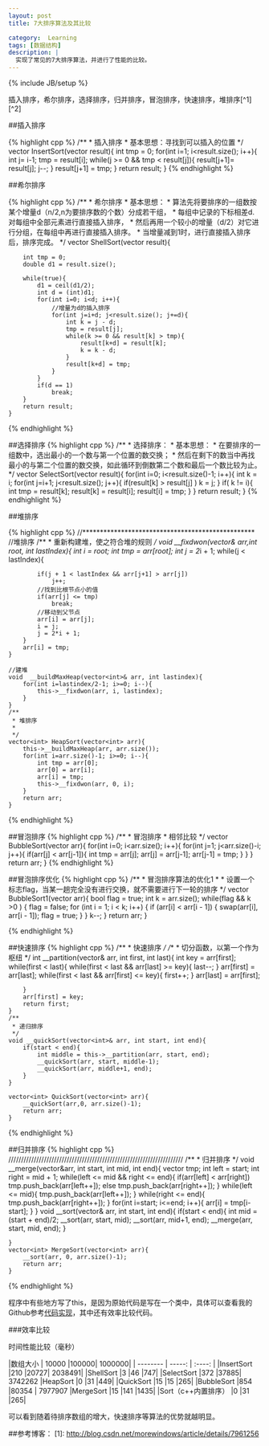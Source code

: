 ```yaml
---
layout: post
title: 7大排序算法及其比较

category:  Learning
tags: [数据结构]
description: |
  实现了常见的7大排序算法，并进行了性能的比较。
---
```



{% include JB/setup %}



插入排序，希尔排序，选择排序，归并排序，冒泡排序，快速排序，堆排序[^1][^2]

##插入排序

{% highlight cpp %}
    /**
     * 插入排序
     * 基本思想：寻找到可以插入的位置
     */
    vector<int> InsertSort(vector<int> result){
        int tmp = 0;
        for(int i=1; i<result.size(); i++){
            int j= i-1;
            tmp = result[i];
            while(j >= 0 && tmp < result[j]){
                result[j+1]= result[j];
                j--;
            }
            result[j+1] = tmp;
        }
        return result;
    }
{% endhighlight %}    



##希尔排序

{% highlight cpp %}
    /**
     * 希尔排序
     * 基本思想：
     *  算法先将要排序的一组数按某个增量d（n/2,n为要排序数的个数）分成若干组，
     * 每组中记录的下标相差d.对每组中全部元素进行直接插入排序，
     * 然后再用一个较小的增量（d/2）对它进行分组，在每组中再进行直接插入排序。
     * 当增量减到1时，进行直接插入排序后，排序完成。
     */
    vector<int> ShellSort(vector<int> result){

        int tmp = 0;
        double d1 = result.size();

        while(true){
            d1 = ceil(d1/2);
            int d = (int)d1;
            for(int i=0; i<d; i++){
                //增量为d的插入排序
                for(int j=i+d; j<result.size(); j+=d){
                    int k = j - d;
                    tmp = result[j];
                    while(k >= 0 && result[k] > tmp){
                        result[k+d] = result[k];
                        k = k - d;
                    }
                    result[k+d] = tmp;
                }
            }
            if(d == 1)
                break;
        }
        return result;
    }
{% endhighlight %}


##选择排序
{% highlight cpp %}
    /**
     * 选择排序：
     * 基本思想：
     *      在要排序的一组数中，选出最小的一个数与第一个位置的数交换；
     * 然后在剩下的数当中再找最小的与第二个位置的数交换，如此循环到倒数第二个数和最后一个数比较为止。
     */
    vector<int> SelectSort(vector<int> result){
        for(int i=0; i<result.size()-1; i++){
            int k = i;
            for(int j=i+1; j<result.size(); j++){
                if(result[k] > result[j] )
                    k = j;
            }
            if( k != i){
                int tmp = result[k];
                result[k] = result[i];
                result[i] = tmp;
            }
        }
        return result;
    }
{% endhighlight %}


##堆排序

{% highlight cpp %}
    //*************************************************
    //堆排序
    /**
     * 重新构建堆，使之符合堆的规则
     */
    void __fixdwon(vector<int>& arr,int root, int lastIndex){
        int i = root;
        int tmp = arr[root];
        int j = 2*i + 1;
        while(j < lastIndex){

            if(j + 1 < lastIndex && arr[j+1] > arr[j])
                j++;
            //找到比根节点小的值
            if(arr[j] <= tmp)
                break;
            //移动到父节点
            arr[i] = arr[j];
            i = j;
            j = 2*i + 1;
        }
        arr[i] = tmp;
    }

    //建堆
    void  __buildMaxHeap(vector<int>& arr, int lastindex){
        for(int i=lastindex/2-1; i>=0; i--){
            this->__fixdwon(arr, i, lastindex);
        }
    }
    /**
     * 堆排序
     *
     */
    vector<int> HeapSort(vector<int> arr){
        this->__buildMaxHeap(arr, arr.size());
        for(int i=arr.size()-1; i>=0; i--){
            int tmp = arr[0];
            arr[0] = arr[i];
            arr[i] = tmp;
            this->__fixdwon(arr, 0, i);
        }
        return arr;
    }
{% endhighlight %}

##冒泡排序
{% highlight cpp %}
    /**
     *  冒泡排序
     *  相邻比较
     */
    vector<int> BubbleSort(vector<int> arr){
        for(int i=0; i<arr.size(); i++){
            for(int j=1; j<arr.size()-i; j++){
                if(arr[j] < arr[j-1]){
                    int tmp = arr[j];
                    arr[j] = arr[j-1];
                    arr[j-1] = tmp;
                }
            }
        }
        return arr;
    }
{% endhighlight %}


##冒泡排序优化
{% highlight cpp %}
    /**
     * 冒泡排序算法的优化1
     *
     * 设置一个标志flag，当某一趟完全没有进行交换，就不需要进行下一轮的排序
     */
    vector<int> BubbleSort1(vector<int> arr){
        bool flag = true;
        int k = arr.size();
        while(flag && k >0 ) {
            flag = false;
            for (int i = 1; i < k; i++) {
                if (arr[i] < arr[i - 1]) {
                    swap(arr[i], arr[i - 1]);
                    flag = true;
                }
            }
            k--;
        }
        return arr;
    }

{% endhighlight %}


##快速排序
{% highlight cpp %}
    /**
     * 快速排序
     */
    /**
     * 切分函数，以第一个作为枢纽
     */
    int __partition(vector<int>& arr, int first, int last){
        int key = arr[first];
        while(first < last){
            while(first < last && arr[last] >= key){
                last--;
            }
            arr[first] = arr[last];
            while(first < last && arr[first] <= key){
                first++;
            }
            arr[last] = arr[first];

        }
        arr[first] = key;
        return first;
    }
    /**
     * 递归排序
     */
    void __quickSort(vector<int>& arr, int start, int end){
        if(start < end){
            int middle = this->__partition(arr, start, end);
            __quickSort(arr, start, middle-1);
            __quickSort(arr, middle+1, end);
        }
    }

    vector<int> QuickSort(vector<int> arr){
        __quickSort(arr,0, arr.size()-1);
        return arr;
    }
{% endhighlight %}

##归并排序
{% highlight cpp %}
/////////////////////////////////////////////////////////////////////
    /**
     * 归并排序
     */
    void __merge(vector<int>&arr, int start, int mid, int end){
        vector<int> tmp;
        int left = start;
        int right = mid + 1;
        while(left <= mid && right <= end){
            if(arr[left] < arr[right])
                tmp.push_back(arr[left++]);
            else
                tmp.push_back(arr[right++]);
        }
        while(left <= mid){
            tmp.push_back(arr[left++]);
        }
        while(right <= end){
            tmp.push_back(arr[right++]);
        }
        for(int i=start; i<=end; i++){
            arr[i] = tmp[i-start];
        }
    }
    void __sort(vector<int>& arr, int start, int end){
        if(start < end){
            int mid = (start + end)/2;
            __sort(arr, start, mid);
            __sort(arr, mid+1, end);
            __merge(arr, start, mid, end);
        }

    }
    vector<int> MergeSort(vector<int> arr){
        __sort(arr, 0, arr.size()-1);
        return arr;
    }


{% endhighlight %}

程序中有些地方写了this，是因为原始代码是写在一个类中，具体可以查看我的Github参考[代码实现](https://github.com/tankle/offer/tree/master/DataStructure/sort)，其中还有效率比较代码。

###效率比较

时间性能比较（毫秒）

|数组大小 |	10000	|100000|	1000000|
| --------   | -----:  | :----:  |
|InsertSort	|210	|20727|	2038491|
|ShellSort	|3	|46	|747|
|SelectSort	|372	|37885|	3742262
|HeapSort	|0	|31	|449|
|QuickSort	|15	|15	|265|
|BubbleSort	|854	|80354  |	7977907
|MergeSort	|15	|141	|1435|
|Sort（c++内置排序）	|0	|31	|265|

可以看到随着待排序数组的增大，快速排序等算法的优势就越明显。

##参考博客：
[1]: http://blog.csdn.net/morewindows/article/details/7961256

[2]: http://blog.csdn.net/qy1387/article/details/7752973





